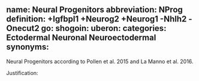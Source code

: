 name: Neural Progenitors
abbreviation: NProg
definition: +Igfbpl1 +Neurog2 +Neurog1 -Nhlh2 -Onecut2
go:
shogoin: 
uberon:
categories: Ectodermal Neuronal Neuroectodermal
synonyms:
---

Neural Progenitors according to Pollen et al. 2015 and La Manno et al. 2016.

Justification:

